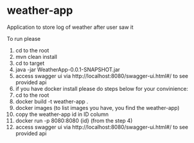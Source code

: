 # weather-app
Application to store log of weather after user saw it

To run please 
1. cd to the root
2. mvn clean install
3. cd to target
4. java -jar WeatherApp-0.0.1-SNAPSHOT.jar
5. access swagger ui via http://localhost:8080/swagger-ui.html#/ to see provided api
6. if you have docker install please do steps below for your convinience:
  1. cd to the root
  2. docker build -t weather-app . 
  3. docker images (to list images you have, you find the weather-app)
  4. copy the weather-app id in ID column
  5. docker run -p 8080:8080 {id} (from the step 4)
  6. access swagger ui via http://localhost:8080/swagger-ui.html#/ to see provided api

